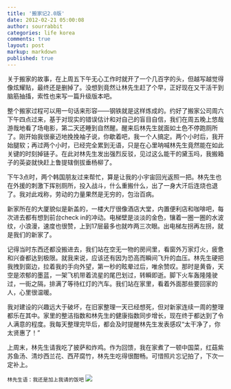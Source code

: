 ```yaml
---
title: '搬家记2.0版'
date: 2012-02-21 05:00:08
author: sourrabbit
categories: life korea
comments: true
layout: post
markup: markdown
published: true
---
```

关于搬家的故事，在上周五下午无心工作时就开了一个几百字的头，但越写越觉得像炫耀贴，最终还是删掉了。没想到竟然让林先生赶了个早，正好现在又干活干到脑筋抽搐，索性也来写一篇升级版本吧。

整个搬家过程可以用一句话来形容——钢铁就是这样炼成的。约好了搬家公司周六下午四点过来，基于对现实的错误估计和对自己的盲目自信，我们在周五晚上悠哉游哉地看了场电影，第二天还睡到自然醒。醒来后林先生就面如土色不停跑厕所了。刚开始我很豪迈地挽挽袖子说，你歇着吧，我一个人搞定。两个小时后，我开始腿软；再过两个小时，已经完全累到无语，只是在心里呐喊林先生竟然能在如此关键的时刻掉链子。在此对林先生发出强烈反驳，见过这么能干的黛玉吗，我搬箱子的英姿就快赶上鲁提辖倒拔垂杨柳了。<!--more-->

下午3点时，两个韩国朋友过来帮忙，算是让我的小宇宙回光返照一把。林先生也在外援的刺激下挥别厕所，投入战斗，什么重搬什么，出了一身大汗后连烧也退了。我对此戏称，劳动的力量果然是无穷的，包治百病。

新家所在的大厦貌似是新盖的，一楼大厅很像酒店大堂，内置便利店和咖啡吧，每次进去都有想到前台check
in的冲动。电梯壁是淡淡的金色，镶着一圈一圈的水波纹，小浪漫，速度也很赞，上到17层最多也就咋两三次眼。出电梯左拐再左拐，就是我们的新家了。

记得当时东西还都没搬进去，我们站在空无一物的房间里，看窗外万家灯火，疲惫和兴奋都达到极限。就我来说，应该还有因为恐高而瞬间飞升的血压。林先生硬把我拽到窗边，拉着我的手向外望，第一秒的眩晕过后，唯余赞叹。那时是黄昏，天空是浓郁的墨蓝，一架飞机带着流星的尾巴划过，转瞬即逝。脚下火车轰隆隆驶过，一街之隔，排满了等待红灯的汽车。我们站在家里，看着外面那些要回家的人，心里很温暖。

我对建设的兴趣远大于破坏，在旧家整理一天已经想死，但对新家连续一周的整理都乐在其中。家里的整洁指数和林先生的健康指数同步增长，现在终于都达到了令人满意的程度。我每天整理完毕后，都会及时提醒林先生发表感叹“太干净了，你太贤惠了！”

上周末，林先生请我吃了披萨和炸鸡。作为回馈，我在家煮了一顿中国菜，红菇紫苏鱼汤、清炒西兰花、西芹腐竹，林先生吃得很酣畅。可惜照片忘记拍了，下次一定补上。

`林先生语：我还是加上我请的饭吧`
![](http://farm8.staticflickr.com/7042/6915199729_284057ec1d.jpg)
